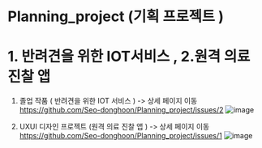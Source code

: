 # Planning_project (기획 프로젝트 )
# 1. 반려견을 위한 IOT서비스 , 2.원격 의료 진찰 앱

1. 졸업 작품 ( 반려견을 위한 IOT 서비스 )  -> 상세 페이지 이동 https://github.com/Seo-donghoon/Planning_project/issues/2
![image](https://user-images.githubusercontent.com/67277380/165442487-711be12d-b7ad-4f03-8769-e132328051e7.png)


2. UXUI 디자인 프로젝트 (원격 의료 진찰 앱 ) -> 상세 페이지 이동 https://github.com/Seo-donghoon/Planning_project/issues/1
![image](https://user-images.githubusercontent.com/67277380/165442631-a16da8a7-221c-453e-b1f4-6cae7f17ca69.png)
